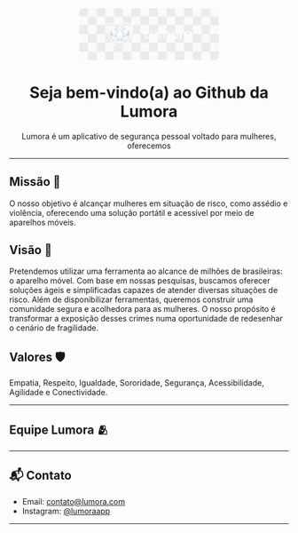 <div align="center">
  <img src="https://github.com/Projeto-Lumora/.github/blob/main/profile/LumoraBanner.png" alt='Lumora' width="50%">
</div>
<h1 align="center">Seja bem-vindo(a) ao Github da Lumora </h1>
<p align="center">Lumora é um aplicativo de segurança pessoal voltado para mulheres, oferecemos </p>

---

## Missão 🎯
<p align="left">O nosso objetivo é alcançar mulheres em situação de risco, como assédio e violência, oferecendo uma solução portátil e acessível por meio de aparelhos móveis. </p>

## Visão 👀
<p align="left">Pretendemos utilizar uma ferramenta ao alcance de milhões de brasileiras: o aparelho móvel. Com base em nossas pesquisas, buscamos oferecer soluções ágeis e simplificadas capazes de atender diversas situações de risco. Além de disponibilizar ferramentas, queremos construir uma comunidade segura e acolhedora para as mulheres. O nosso propósito é transformar a exposição desses crimes numa oportunidade de redesenhar o cenário de fragilidade.</p>

## Valores 🛡️
<p align="left">	Empatia, Respeito, Igualdade, Sororidade, 	Segurança, Acessibilidade, Agilidade e Conectividade.</p>

---

## Equipe Lumora 🫂

---

## 📬 Contato

- Email: contato@lumora.com  
- Instagram: [@lumoraapp](https://instagram.com/lumoraapp)

---
